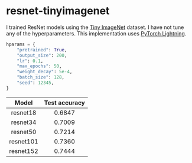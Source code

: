 # resnet-tinyimagenet

I trained ResNet models using the [Tiny ImageNet](https://www.kaggle.com/c/tiny-imagenet) dataset. I have not tune any of the hyperparameters. This implementation uses [PyTorch Lightning](https://github.com/PyTorchLightning/pytorch-lightning).

```python
hparams = {
    "pretrained": True,
    "output_size": 200,
    "lr": 0.1,
    "max_epochs": 50,
    "weight_decay": 5e-4,
    "batch_size": 128,
    "seed": 12345,
}
```

|   Model   | Test accuracy |
| :-------: | :-----------: |
| resnet18  |    0.6847     |
| resnet34  |    0.7009     |
| resnet50  |    0.7214     |
| resnet101 |    0.7360     |
| resnet152 |    0.7444     |
